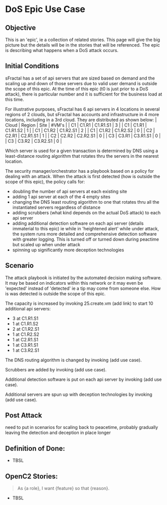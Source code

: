 # DoS Epic Use Case
## Objective
This is an 'epic', ie a collection of related stories. 
This page will give the big picture but the details will
be in the stories that will be referenced.
The epic is describing what happens when a DoS attack occurs.

## Initial Conditions

sFractal has a set of api servers that are sized based on demand
and the scaling up and down of those servers due to valid user demand
is outside the scope of this epic.
At the time of this epic (t0 is just prior to a DoS attack),
there is particular number and it is sufficient for the business load
at this time.

For illustrative purposes, 
sFractal has 6 api servers in 4 locations
in several regions of 2 clouds, 
but sFractal has accounts and infrastructure
in 4 more locations, including in a 3rd cloud.
They are distributed
as shown below:
| Cloud | Region | Site | #VM's |
| C1    | C1.R1  | C1.R1.S1 | 3 |
| C1    | C1.R1  | C1.R1.S2 | 1 |
| C1    | C1.R2  | C1.R2.S1 | 2 |
| C1    | C1.R2  | C1.R2.S2 | 0 |
| C2    | C2.R1  | C2.R1.S1 | 1 |
| C2    | C2.R2  | C2.R2.S1 | 0 |
| C3    | C3.R1  | C3.R1.S1 | 0 |
| C3    | C3.R2  | C3.R2.S1 | 0 |

Which server is used for a given transaction is determined
by DNS using a least-distance routing algorithm that rotates thru the servers
in the nearest location.

The security manager/orchestrator has a 
playbook based on a policy for dealing with
 an attack.
When the attack is first detected
(how is outside the scope of this epic),
the policy calls for:
 * doubling the number of api servers at each existing site
 * adding 1 api server at each of the 4 empty sites
 * changing the DNS least routing algorithm to one that rotates thru all the instantiated servers regardless of distance
 * adding scrubbers (what kind depends on the actual DoS attack) to each api server
 * adding additional detection software on each api server (details immaterial to this epic) ie while in 'heightened alert' while under attack, the system runs more detailed and comprehensive detection software with greater logging. This is turned off or turned down during peactime but scaled up when under attack
 * spinning up significantly more deception technologies

## Scenario

The attack playbook is initiated by the automated decision making software.
It may be based on indicators within this network
or it may even be 'expected' instead of 'detected'
ie a tip may come from someone else.
How is was detected is outside the scope of this epic.

The capacity is increased 
by invoking 25.create.vm (add link) to start 10 additional api servers:
 * 3 at C1.R1.S1
 * 1 at C1.R1.S2
 * 2 at C1.R2.S1
 * 1 at C1.R2.S2
 * 1 at C2.R1.S1
 * 1 at C3.R1.S1
 * 1 at C3.R2.S1

The DNS routing algorithm is changed by invoking (add use case).

Scrubbers are added by invoking (add use case).

Additional detection software is put on each api server by invoking (add use case).

Additional servers are spun up with deception technologies by invoking (add use case).


## Post Attack
need to put in scenarios for scaling back to peacetime, probably gradually leaving the detection and deception in place longer

## Definition of Done:
 * TBSL

## OpenC2 Stories:
> As {a role}, I want {feature} so that {reason}.
 * TBSL

